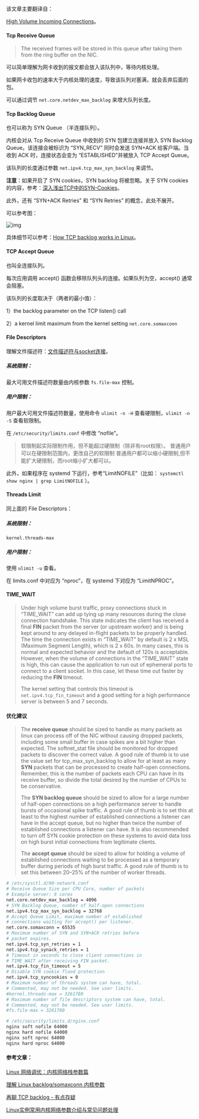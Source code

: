 该文章主要翻译自：

[High Volume Incoming Connections](https://levelup.gitconnected.com/linux-kernel-tuning-for-high-performance-networking-high-volume-incoming-connections-196e863d458a)。

#### Tcp Receive Queue

> The received frames will be stored in this queue after taking them from the ring buffer on the NIC. 

可以简单理解为网卡收到的报文都会放入该队列中，等待内核处理。

如果网卡收包的速率大于内核处理的速度，导致该队列对塞满，就会丢弃后面的包。

可以通过调节 `net.core.netdev_max_backlog` 来增大队列长度。

#### Tcp Backlog Queue

也可以称为 SYN Queue （半连接队列）。

内核会对从 Tcp Receive Queue 中收到的 SYN 包建立连接并放入 SYN Backlog Queue。该连接会被标识为 “SYN_RECV” 同时会发送 SYN+ACK 给客户端。当收到 ACK 时，连接状态会变为 “ESTABLISHED”并被放入 TCP Accept Queue。

该队列的长度通过参数 `net.ipv4.tcp_max_syn_backlog` 来调节。

**注意**：如果开启了 SYN cookies，SYN backlog 将被忽略。关于 SYN cookies 的内容，参考：[深入浅出TCP中的SYN-Cookies](https://segmentfault.com/a/1190000019292140)。

此外，还有 “SYN+ACK Retries” 和 “SYN Retries” 的概念，此处不展开。

可以参考图：

![img](http://poettian-md-doc.oss-cn-beijing.aliyuncs.com/paper/20220501/dcZ30f.png)

具体细节可以参考：[How TCP backlog works in Linux](https://veithen.io/2014/01/01/how-tcp-backlog-works-in-linux.html)。

#### TCP Accept Queue

也叫全连接队列。

每次应用调用 accept() 函数会移除队列头的连接。如果队列为空，accept() 通常会阻塞。

该队列的长度取决于（两者的最小值）：

1）the backlog parameter on the TCP listen() call

2）a kernel limit maximum from the kernel setting `net.core.somaxconn`

#### File Descriptors

理解文件描述符：[文件描述符与socket连接](https://www.cnblogs.com/DengGao/p/file_symbol.html)。

##### 系统限制：

最大可用文件描述符数量由内核参数 `fs.file-max` 控制。

##### 用户限制：

用户最大可用文件描述符数量，使用命令 `ulimit -n -H` 查看硬限制，`ulimit -n -S` 查看软限制。

在 `/etc/security/limits.conf` 中修改 “nofile”。

> 软限制起实际限制作用，但不能超过硬限制（除非有root权限）。
> 普通用户可以在硬限制范围内，更改自己的软限制
> 普通用户都可以缩小硬限制,但不能扩大硬限制，而root缩小扩大都可以。

此外，如果程序在 systemd 下运行，参考“LimitNOFILE”（比如： `systemctl show nginx | grep LimitNOFILE` ）。

#### Threads Limit

同上面的 File Descriptors：

##### 系统限制：

`kernel.threads-max`

##### 用户限制：

使用 `ulimit -u` 查看。

在 limits.conf 中对应为 “nproc”，在 systemd 下对应为 “LimitNPROC”。

#### TIME_WAIT

> Under high volume burst traffic, proxy connections stuck in “TIME_WAIT” can add up tying up many resources during the close connection handshake. This state indicates the client has received a final **FIN** packet from the server (or upstream worker) and is being kept around to any delayed in-flight packets to be properly handled. The time the connection exists in “TIME_WAIT” by default is 2 x MSL (Maximum Segment Length), which is 2 x 60s. In many cases, this is normal and expected behavior and the default of 120s is acceptable. However, when the volume of connections in the “TIME_WAIT” state is high, this can cause the application to run out of ephemeral ports to connect to a client socket. In this case, let these time out faster by reducing the **FIN** timeout.
>
> The kernel setting that controls this timeout is `net.ipv4.tcp_fin_timeout` and a good setting for a high performance server is between 5 and 7 seconds.

#### 优化建议

> The **receive queue** should be sized to handle as many packets as linux can process off of the NIC without causing dropped packets, including some small buffer in case spikes are a bit higher than expected. The softnet_stat file should be monitored for dropped packets to discover the correct value. A good rule of thumb is to use the value set for tcp_max_syn_backlog to allow for at least as many **SYN** packets that can be processed to create half-open connections. Remember, this is the number of packets each CPU can have in its receive buffer, so divide the total desired by the number of CPUs to be conservative.
>
> The **SYN backlog queue** should be sized to allow for a large number of half-open connections on a high performance server to handle bursts of occasional spike traffic. A good rule of thumb is to set this at least to the highest number of established connections a listener can have in the accept queue, but no higher than twice the number of established connections a listener can have. It is also recommended to turn off SYN cookie protection on these systems to avoid data loss on high burst initial connections from legitimate clients.
>
> The **accept queue** should be sized to allow for holding a volume of established connections waiting to be processed as a temporary buffer during periods of high burst traffic. A good rule of thumb is to set this between 20–25% of the number of worker threads.

```bash
# /etc/sysctl.d/00-network.conf
# Receive Queue Size per CPU Core, number of packets
# Example server: 8 cores
net.core.netdev_max_backlog = 4096
# SYN Backlog Queue, number of half-open connections
net.ipv4.tcp_max_syn_backlog = 32768
# Accept Queue Limit, maximum number of established
# connections waiting for accept() per listener.
net.core.somaxconn = 65535
# Maximum number of SYN and SYN+ACK retries before
# packet expires.
net.ipv4.tcp_syn_retries = 1
net.ipv4.tcp_synack_retries = 1
# Timeout in seconds to close client connections in
# TIME_WAIT after receiving FIN packet.
net.ipv4.tcp_fin_timeout = 5
# Disable SYN cookie flood protection
net.ipv4.tcp_syncookies = 0
# Maximum number of threads system can have, total.
# Commented, may not be needed. See user limits.
#kernel.threads-max = 3261780
# Maximum number of file descriptors system can have, total.
# Commented, may not be needed. See user limits.
#fs.file-max = 3261780
```

```bash
# /etc/security/limits.d/nginx.conf
nginx soft nofile 64000
nginx hard nofile 64000
nginx soft nproc 64000
nginx hard nproc 64000
```

#### 参考文章：

[Linux 网络调优：内核网络栈参数篇](https://www.starduster.me/2020/03/02/linux-network-tuning-kernel-parameter/)

[理解 Linux backlog/somaxconn 内核参数](https://jaminzhang.github.io/linux/understand-Linux-backlog-and-somaxconn-kernel-arguments/)

[再聊 TCP backlog - 有点存疑](https://juejin.cn/post/6844904071367753736)

[Linux实例常用内核网络参数介绍与常见问题处理](https://help.aliyun.com/document_detail/41334.html#h3-linux-fin_wait2-tcp-)